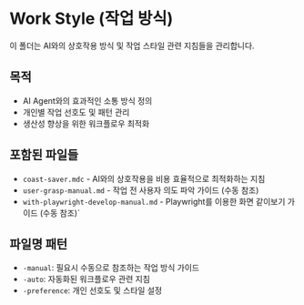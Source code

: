 # Work Style (작업 방식)

이 폴더는 AI와의 상호작용 방식 및 작업 스타일 관련 지침들을 관리합니다.

## 목적
- AI Agent와의 효과적인 소통 방식 정의
- 개인별 작업 선호도 및 패턴 관리
- 생산성 향상을 위한 워크플로우 최적화

## 포함된 파일들
- `coast-saver.mdc` - AI와의 상호작용을 비용 효율적으로 최적화하는 지침
- `user-grasp-manual.md` - 작업 전 사용자 의도 파악 가이드 (수동 참조)
- `with-playwright-develop-manual.md` - Playwright를 이용한 화면 같이보기 가이드 (수동 참조)`

## 파일명 패턴
- `-manual`: 필요시 수동으로 참조하는 작업 방식 가이드
- `-auto`: 자동화된 워크플로우 관련 지침
- `-preference`: 개인 선호도 및 스타일 설정